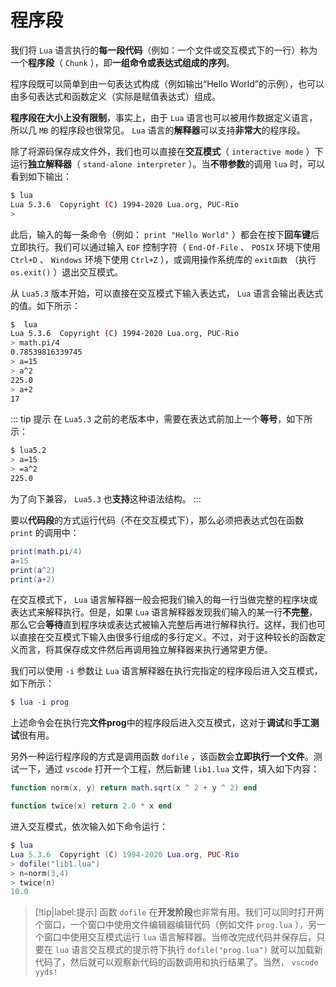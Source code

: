 # 程序段

我们将 `Lua` 语言执行的**每一段代码**（例如：一个文件或交互模式下的一行）称为一个**程序段**（ `Chunk` ），即**一组命令或表达式组成的序列**。

程序段既可以简单到由一句表达式构成（例如输出“Hello World”的示例），也可以由多句表达式和函数定义（实际是赋值表达式）组成。

**程序段在大小上没有限制**，事实上，由于 `Lua` 语言也可以被用作数据定义语言，所以几 `MB` 的程序段也很常见。 `Lua` 语言的**解释器**可以支持**非常大**的程序段。

除了将源码保存成文件外，我们也可以直接在**交互模式**（ `interactive mode` ）下运行**独立解释器**（ `stand-alone interpreter` ）。当**不带参数**的调用 `lua` 时，可以看到如下输出：

```bash
$ lua
Lua 5.3.6  Copyright (C) 1994-2020 Lua.org, PUC-Rio
> 
```

此后，输入的每一条命令（例如： `print "Hello World"` ）都会在按下**回车键**后立即执行。我们可以通过输入 `EOF` 控制字符（ `End-Of-File` 、 `POSIX` 环境下使用 `Ctrl+D` 、 `Windows` 环境下使用 `Ctrl+Z` ），或调用操作系统库的 `exit函数` （执行 `os.exit()` ）退出交互模式。

从 `Lua5.3` 版本开始，可以直接在交互模式下输入表达式， `Lua` 语言会输出表达式的值。如下所示：

```bash
$  lua
Lua 5.3.6  Copyright (C) 1994-2020 Lua.org, PUC-Rio
> math.pi/4
0.78539816339745
> a=15
> a^2
225.0
> a+2
17
```

::: tip 提示
在 `Lua5.3` 之前的老版本中，需要在表达式前加上一个**等号**，如下所示：

```bash
$ lua5.2
> a=15
> =a^2
225.0
```

为了向下兼容， `Lua5.3` 也**支持**这种语法结构。
:::

要以**代码段**的方式运行代码（不在交互模式下），那么必须把表达式包在函数 `print` 的调用中：

```lua
print(math.pi/4)
a=15
print(a^2)
print(a+2)
```

在交互模式下， `Lua` 语言解释器一般会把我们输入的每一行当做完整的程序块或表达式来解释执行。但是，如果 `Lua` 语言解释器发现我们输入的某一行**不完整**，那么它会**等待**直到程序块或表达式被输入完整后再进行解释执行。这样，我们也可以直接在交互模式下输入由很多行组成的多行定义。不过，对于这种较长的函数定义而言，将其保存成文件然后再调用独立解释器来执行通常更方便。

我们可以使用 `-i` 参数让 `Lua` 语言解释器在执行完指定的程序段后进入交互模式，如下所示：

```lua
$ lua -i prog
```

上述命令会在执行完**文件prog**中的程序段后进入交互模式，这对于**调试**和**手工测试**很有用。

另外一种运行程序段的方式是调用函数 `dofile` ，该函数会**立即执行一个文件**。测试一下，通过 `vscode` 打开一个工程，然后新建 `lib1.lua` 文件，填入如下内容：

```lua
function norm(x, y) return math.sqrt(x ^ 2 + y ^ 2) end

function twice(x) return 2.0 * x end
```

进入交互模式，依次输入如下命令运行：

```lua
$ lua
Lua 5.3.6  Copyright (C) 1994-2020 Lua.org, PUC-Rio
> dofile("lib1.lua")
> n=norm(3,4)
> twice(n)
10.0
```

> [!tip|label:提示]
> 函数 `dofile` 在**开发阶段**也非常有用。我们可以同时打开两个窗口，一个窗口中使用文件编辑器编辑代码（例如文件 `prog.lua` ），另一个窗口中使用交互模式运行 `lua` 语言解释器。当修改完成代码并保存后，只要在 `lua` 语言交互模式的提示符下执行 `dofile("prog.lua")` 就可以加载新代码了，然后就可以观察新代码的函数调用和执行结果了。当然， `vscode yyds!`

